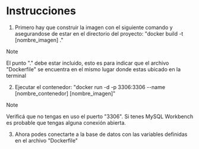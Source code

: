 # Instrucciones

1. Primero hay que construir la imagen con el siguiente comando y asegurandose de estar en el directorio del proyecto: "docker build -t [nombre_imagen] ."

>[!NOTE]
> El punto "." debe estar incluido, esto es para indicar que el archivo "Dockerfile" se encuentra en el mismo lugar donde estas ubicado en la terminal

2. Ejecutar el contenedor: "docker run -d -p 3306:3306 --name [nombre_contenedor] [nombre_imagen]"

>[!NOTE]
> Verificá que no tengas en uso el puerto "3306". Si tenes MySQL Workbench es probable que tengas alguna conexión abierta.

3. Ahora podes conectarte a la base de datos con las variables definidas en el archivo "Dockerfile"